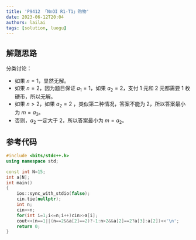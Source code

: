 ```yaml
---
title: 'P9412 「NnOI R1-T1」购物'
date: 2023-06-12T20:04
authors: lailai
tags: [solution, luogu]
---
```


<Solution pid="P9412" aid="a70dq9vp" />

<!-- truncate -->

## 解题思路

分类讨论：

- 如果 $n=1$，显然无解。
- 如果 $n=2$，因为题目保证 $a_1=1$，如果 $a_2=2$，支付 $1$ 元和 $2$ 元都需要 $1$ 枚硬币，所以无解。
- 如果 $n>2$，如果 $a_2=2$ ，类似第二种情况，答案不能为 $2$，所以答案最小为 $m=a_3$。
- 否则，$a_2$ 一定大于 $2$，所以答案最小为 $m=a_2$。

## 参考代码

```cpp
#include <bits/stdc++.h>
using namespace std;

const int N=15;
int a[N];
int main()
{
	ios::sync_with_stdio(false);
	cin.tie(nullptr);
	int n;
	cin>>n;
	for(int i=1;i<=n;i++)cin>>a[i];
	cout<<(n==1||(n==2&&a[2]==2)?-1:n>2&&a[2]==2?a[3]:a[2])<<'\n';
	return 0;
}
```
